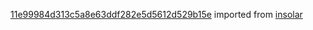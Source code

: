 [11e99984d313c5a8e63ddf282e5d5612d529b15e](https://github.com/insolar/insolar/commit/11e99984d313c5a8e63ddf282e5d5612d529b15e) imported from [insolar](https://github.com/insolar/insolar)

